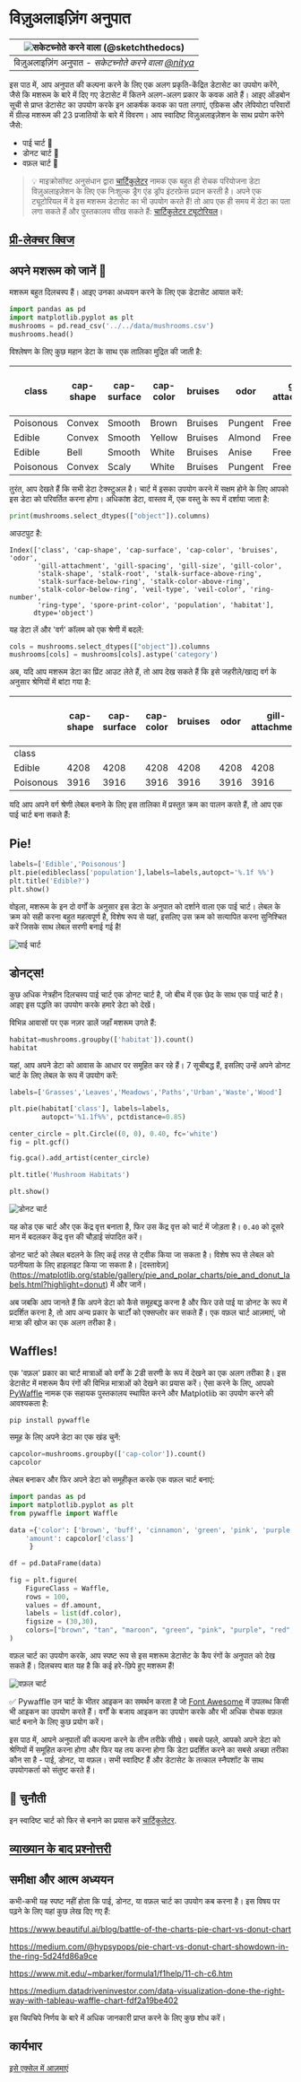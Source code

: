 # विज़ुअलाइज़िंग अनुपात

|![ सकेटच्नोते करने वाला [(@sketchthedocs)](https://sketchthedocs.dev) ](../../sketchnotes/11-Visualizing-Proportions.png)|
|:---:|
|विज़ुअलाइज़िंग अनुपात - _सकेटच्नोते करने वाला [@nitya](https://twitter.com/nitya)_ |

इस पाठ में, आप अनुपात की कल्पना करने के लिए एक अलग प्रकृति-केंद्रित डेटासेट का उपयोग करेंगे, जैसे कि मशरूम के बारे में दिए गए डेटासेट में कितने अलग-अलग प्रकार के कवक आते हैं। आइए ऑडबोन सूची से प्राप्त डेटासेट का उपयोग करके इन आकर्षक कवक का पता लगाएं, एग्रिकस और लेपियोटा परिवारों में ग्रील्ड मशरूम की 23 प्रजातियों के बारे में विवरण। आप स्वादिष्ट विज़ुअलाइज़ेशन के साथ प्रयोग करेंगे जैसे:

- पाई चार्ट 🥧
- डोनट चार्ट 🍩
- वफ़ल चार्ट 🧇


> 💡 माइक्रोसॉफ्ट अनुसंधान द्वारा [चार्टिकुलेटर](https://charticulator.com) नामक एक बहुत ही रोचक परियोजना डेटा विज़ुअलाइज़ेशन के लिए एक निःशुल्क ड्रैग एंड ड्रॉप इंटरफ़ेस प्रदान करती है। अपने एक ट्यूटोरियल में वे इस मशरूम डेटासेट का भी उपयोग करते हैं! तो आप एक ही समय में डेटा का पता लगा सकते हैं और पुस्तकालय सीख सकते हैं: [चार्टिकुलेटर ट्यूटोरियल](https://charticulator.com/tutorials/tutorial4.html)।

## [प्री-लेक्चर क्विज](https://witty-beach-04b13e603.1.azurestaticapps.net/quiz/20)

## अपने मशरूम को जानें 🍄

मशरूम बहुत दिलचस्प हैं। आइए उनका अध्ययन करने के लिए एक डेटासेट आयात करें:

```python
import pandas as pd
import matplotlib.pyplot as plt
mushrooms = pd.read_csv('../../data/mushrooms.csv')
mushrooms.head()
```
विश्लेषण के लिए कुछ महान डेटा के साथ एक तालिका मुद्रित की जाती है:


| class     | cap-shape | cap-surface | cap-color | bruises | odor    | gill-attachment | gill-spacing | gill-size | gill-color | stalk-shape | stalk-root | stalk-surface-above-ring | stalk-surface-below-ring | stalk-color-above-ring | stalk-color-below-ring | veil-type | veil-color | ring-number | ring-type | spore-print-color | population | habitat |
| --------- | --------- | ----------- | --------- | ------- | ------- | --------------- | ------------ | --------- | ---------- | ----------- | ---------- | ------------------------ | ------------------------ | ---------------------- | ---------------------- | --------- | ---------- | ----------- | --------- | ----------------- | ---------- | ------- |
| Poisonous | Convex    | Smooth      | Brown     | Bruises | Pungent | Free            | Close        | Narrow    | Black      | Enlarging   | Equal      | Smooth                   | Smooth                   | White                  | White                  | Partial   | White      | One         | Pendant   | Black             | Scattered  | Urban   |
| Edible    | Convex    | Smooth      | Yellow    | Bruises | Almond  | Free            | Close        | Broad     | Black      | Enlarging   | Club       | Smooth                   | Smooth                   | White                  | White                  | Partial   | White      | One         | Pendant   | Brown             | Numerous   | Grasses |
| Edible    | Bell      | Smooth      | White     | Bruises | Anise   | Free            | Close        | Broad     | Brown      | Enlarging   | Club       | Smooth                   | Smooth                   | White                  | White                  | Partial   | White      | One         | Pendant   | Brown             | Numerous   | Meadows |
| Poisonous | Convex    | Scaly       | White     | Bruises | Pungent | Free            | Close        | Narrow    | Brown      | Enlarging   | Equal      | Smooth                   | Smooth                   | White                  | White                  | Partial   | White      | One         | Pendant   | Black             | Scattered  | Urban   |

तुरंत, आप देखते हैं कि सभी डेटा टेक्स्टुअल है। चार्ट में इसका उपयोग करने में सक्षम होने के लिए आपको इस डेटा को परिवर्तित करना होगा। अधिकांश डेटा, वास्तव में, एक वस्तु के रूप में दर्शाया जाता है:

```python
print(mushrooms.select_dtypes(["object"]).columns)
```

आउटपुट है:

```output
Index(['class', 'cap-shape', 'cap-surface', 'cap-color', 'bruises', 'odor',
       'gill-attachment', 'gill-spacing', 'gill-size', 'gill-color',
       'stalk-shape', 'stalk-root', 'stalk-surface-above-ring',
       'stalk-surface-below-ring', 'stalk-color-above-ring',
       'stalk-color-below-ring', 'veil-type', 'veil-color', 'ring-number',
       'ring-type', 'spore-print-color', 'population', 'habitat'],
      dtype='object')
```
यह डेटा लें और 'वर्ग' कॉलम को एक श्रेणी में बदलें:

```python
cols = mushrooms.select_dtypes(["object"]).columns
mushrooms[cols] = mushrooms[cols].astype('category')
```
अब, यदि आप मशरूम डेटा का प्रिंट आउट लेते हैं, तो आप देख सकते हैं कि इसे जहरीले/खाद्य वर्ग के अनुसार श्रेणियों में बांटा गया है:


|           | cap-shape | cap-surface | cap-color | bruises | odor | gill-attachment | gill-spacing | gill-size | gill-color | stalk-shape | ... | stalk-surface-below-ring | stalk-color-above-ring | stalk-color-below-ring | veil-type | veil-color | ring-number | ring-type | spore-print-color | population | habitat |
| --------- | --------- | ----------- | --------- | ------- | ---- | --------------- | ------------ | --------- | ---------- | ----------- | --- | ------------------------ | ---------------------- | ---------------------- | --------- | ---------- | ----------- | --------- | ----------------- | ---------- | ------- |
| class     |           |             |           |         |      |                 |              |           |            |             |     |                          |                        |                        |           |            |             |           |                   |            |         |
| Edible    | 4208      | 4208        | 4208      | 4208    | 4208 | 4208            | 4208         | 4208      | 4208       | 4208        | ... | 4208                     | 4208                   | 4208                   | 4208      | 4208       | 4208        | 4208      | 4208              | 4208       | 4208    |
| Poisonous | 3916      | 3916        | 3916      | 3916    | 3916 | 3916            | 3916         | 3916      | 3916       | 3916        | ... | 3916                     | 3916                   | 3916                   | 3916      | 3916       | 3916        | 3916      | 3916              | 3916       | 3916    |

यदि आप अपने वर्ग श्रेणी लेबल बनाने के लिए इस तालिका में प्रस्तुत क्रम का पालन करते हैं, तो आप एक पाई चार्ट बना सकते हैं:

## Pie!

```python
labels=['Edible','Poisonous']
plt.pie(edibleclass['population'],labels=labels,autopct='%.1f %%')
plt.title('Edible?')
plt.show()
```
वोइला, मशरूम के इन दो वर्गों के अनुसार इस डेटा के अनुपात को दर्शाने वाला एक पाई चार्ट। लेबल के क्रम को सही करना बहुत महत्वपूर्ण है, विशेष रूप से यहां, इसलिए उस क्रम को सत्यापित करना सुनिश्चित करें जिसके साथ लेबल सरणी बनाई गई है!

![पाई चार्ट](images/pie1.png)

## डोनट्स!

कुछ अधिक नेत्रहीन दिलचस्प पाई चार्ट एक डोनट चार्ट है, जो बीच में एक छेद के साथ एक पाई चार्ट है। आइए इस पद्धति का उपयोग करके हमारे डेटा को देखें।

विभिन्न आवासों पर एक नज़र डालें जहाँ मशरूम उगते हैं:

```python
habitat=mushrooms.groupby(['habitat']).count()
habitat
```
यहां, आप अपने डेटा को आवास के आधार पर समूहित कर रहे हैं। 7 सूचीबद्ध हैं, इसलिए उन्हें अपने डोनट चार्ट के लिए लेबल के रूप में उपयोग करें:

```python
labels=['Grasses','Leaves','Meadows','Paths','Urban','Waste','Wood']

plt.pie(habitat['class'], labels=labels,
        autopct='%1.1f%%', pctdistance=0.85)
  
center_circle = plt.Circle((0, 0), 0.40, fc='white')
fig = plt.gcf()

fig.gca().add_artist(center_circle)
  
plt.title('Mushroom Habitats')
  
plt.show()
```

![डोनट चार्ट](images/donut.png)

यह कोड एक चार्ट और एक केंद्र वृत्त बनाता है, फिर उस केंद्र वृत्त को चार्ट में जोड़ता है। `0.40` को दूसरे मान में बदलकर केंद्र वृत्त की चौड़ाई संपादित करें।

डोनट चार्ट को लेबल बदलने के लिए कई तरह से ट्वीक किया जा सकता है। विशेष रूप से लेबल को पठनीयता के लिए हाइलाइट किया जा सकता है। [दस्तावेज़] (https://matplotlib.org/stable/gallery/pie_and_polar_charts/pie_and_donut_labels.html?highlight=donut) में और जानें।

अब जबकि आप जानते हैं कि अपने डेटा को कैसे समूहबद्ध करना है और फिर उसे पाई या डोनट के रूप में प्रदर्शित करना है, तो आप अन्य प्रकार के चार्टों को एक्सप्लोर कर सकते हैं। एक वफ़ल चार्ट आज़माएं, जो मात्रा की खोज का एक अलग तरीका है।
## Waffles!

एक 'वफ़ल' प्रकार का चार्ट मात्राओं को वर्गों के 2डी सरणी के रूप में देखने का एक अलग तरीका है। इस डेटासेट में मशरूम कैप रंगों की विभिन्न मात्राओं को देखने का प्रयास करें। ऐसा करने के लिए, आपको [PyWaffle](https://pypi.org/project/pywaffle/) नामक एक सहायक पुस्तकालय स्थापित करने और Matplotlib का उपयोग करने की आवश्यकता है:

```python
pip install pywaffle
```

समूह के लिए अपने डेटा का एक खंड चुनें:

```python
capcolor=mushrooms.groupby(['cap-color']).count()
capcolor
```

लेबल बनाकर और फिर अपने डेटा को समूहीकृत करके एक वफ़ल चार्ट बनाएं:

```python
import pandas as pd
import matplotlib.pyplot as plt
from pywaffle import Waffle
  
data ={'color': ['brown', 'buff', 'cinnamon', 'green', 'pink', 'purple', 'red', 'white', 'yellow'],
    'amount': capcolor['class']
     }
  
df = pd.DataFrame(data)
  
fig = plt.figure(
    FigureClass = Waffle,
    rows = 100,
    values = df.amount,
    labels = list(df.color),
    figsize = (30,30),
    colors=["brown", "tan", "maroon", "green", "pink", "purple", "red", "whitesmoke", "yellow"],
)
```

वफ़ल चार्ट का उपयोग करके, आप स्पष्ट रूप से इस मशरूम डेटासेट के कैप रंगों के अनुपात को देख सकते हैं। दिलचस्प बात यह है कि कई हरे-छिपे हुए मशरूम हैं!

![वफ़ल चार्ट](images/waffle.png)

✅ Pywaffle उन चार्ट के भीतर आइकन का समर्थन करता है जो [Font Awesome](https://fontawesome.com/) में उपलब्ध किसी भी आइकन का उपयोग करते हैं। वर्गों के बजाय आइकन का उपयोग करके और भी अधिक रोचक वफ़ल चार्ट बनाने के लिए कुछ प्रयोग करें।

इस पाठ में, आपने अनुपातों की कल्पना करने के तीन तरीके सीखे। सबसे पहले, आपको अपने डेटा को श्रेणियों में समूहित करना होगा और फिर यह तय करना होगा कि डेटा प्रदर्शित करने का सबसे अच्छा तरीका कौन सा है - पाई, डोनट, या वफ़ल। सभी स्वादिष्ट हैं और डेटासेट के तत्काल स्नैपशॉट के साथ उपयोगकर्ता को संतुष्ट करते हैं।
## 🚀 चुनौती

इन स्वादिष्ट चार्ट को फिर से बनाने का प्रयास करें [चार्टिकुलेटर](https://charticulator.com).
## [व्याख्यान के बाद प्रश्नोत्तरी](https://witty-beach-04b13e603.1.azurestaticapps.net/quiz/21)

## समीक्षा और आत्म अध्ययन

कभी-कभी यह स्पष्ट नहीं होता कि पाई, डोनट, या वफ़ल चार्ट का उपयोग कब करना है। इस विषय पर पढ़ने के लिए यहां कुछ लेख दिए गए हैं:

https://www.beautiful.ai/blog/battle-of-the-charts-pie-chart-vs-donut-chart

https://medium.com/@hypsypops/pie-chart-vs-donut-chart-showdown-in-the-ring-5d24fd86a9ce

https://www.mit.edu/~mbarker/formula1/f1help/11-ch-c6.htm

https://medium.datadriveninvestor.com/data-visualization-done-the-right-way-with-tableau-waffle-chart-fdf2a19be402

इस चिपचिपे निर्णय के बारे में अधिक जानकारी प्राप्त करने के लिए कुछ शोध करें।
## कार्यभार

[इसे एक्सेल में आज़माएं](assignment.md)
